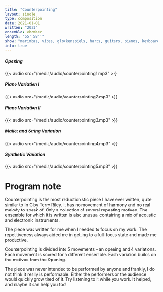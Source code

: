 ```yaml
---
title: "Counterpointing"
layout: single
type: composition
date: 2021-01-01
written: "2021"
ensemble: chamber
length: "55' 58''"
show: "marimbas, vibes, glockenspiels, harps, guitars, pianos, keyboards, synths, shaker (unperformable)"
info: true
---
```


##### Opening

{{< audio src="/media/audio/counterpointing1.mp3" >}}

##### Piano Variation I

{{< audio src="/media/audio/counterpointing2.mp3" >}}

##### Piano Variation II

{{< audio src="/media/audio/counterpointing3.mp3" >}}

##### Mallet and String Variation

{{< audio src="/media/audio/counterpointing4.mp3" >}}

##### Synthetic Variation

{{< audio src="/media/audio/counterpointing5.mp3" >}}

# Program note

Counterpointing is the most reductionistic piece I have ever written, quite similar to In C by Terry Riley. It has no movement of harmony and no real melody to speak of. Only a collection of several repeating motives. The ensemble for which it is written is also unusual containing a mix of acoustic and electronic instruments.

The piece was written for me when I needed to focus on my work. The repetitiveness always aided me in getting to a full-focus state and made me productive.

Counterpointing is divided into 5 movements - an opening and 4 variations. Each movement is scored for a different ensemble. Each variation builds on the motives from the Opening.

The piece was never intended to be performed by anyone and frankly, I do not think it really is performable. Either the performers or the audience would quickly grow tired of it. Try listening to it while you work. It helped, and maybe it can help you too!